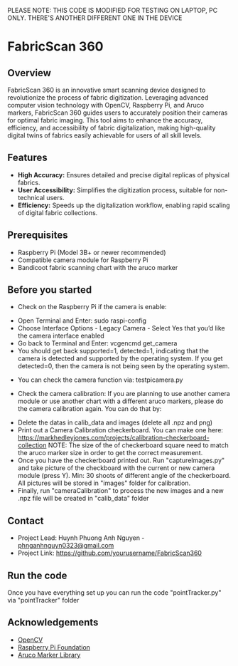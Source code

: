 PLEASE NOTE: THIS CODE IS MODIFIED FOR TESTING ON LAPTOP, PC ONLY. THERE'S ANOTHER DIFFERENT ONE IN THE DEVICE
# FabricScan 360

## Overview
FabricScan 360 is an innovative smart scanning device designed to revolutionize the process of fabric digitization. Leveraging advanced computer vision technology with OpenCV, Raspberry Pi, and Aruco markers, FabricScan 360 guides users to accurately position their cameras for optimal fabric imaging. This tool aims to enhance the accuracy, efficiency, and accessibility of fabric digitalization, making high-quality digital twins of fabrics easily achievable for users of all skill levels.

## Features
- **High Accuracy:** Ensures detailed and precise digital replicas of physical fabrics.
- **User Accessibility:** Simplifies the digitization process, suitable for non-technical users.
- **Efficiency:** Speeds up the digitalization workflow, enabling rapid scaling of digital fabric collections.

## Prerequisites
- Raspberry Pi (Model 3B+ or newer recommended)
- Compatible camera module for Raspberry Pi
- Bandicoot fabric scanning chart with the aruco marker

## Before you started 
- Check on the Raspberry Pi if the camera is enable: 
+ Open Terminal and Enter: 
sudo raspi-config
+ Choose Interface Options - Legacy Camera - Select Yes that you’d like the camera interface enabled
+ Go back to Terminal and Enter: 
vcgencmd get_camera 
+ You should get back supported=1, detected=1, indicating that the camera is detected and supported by the operating system. If you get detected=0, then the camera is not being seen by the operating system.

- You can check the camera function via: testpicamera.py

- Check the camera calibration: If you are planning to use another camera module or use another chart with a different aruco markers, please do the camera calibration again. You can do that by: 
+ Delete the datas in calib_data and images (delete all .npz and png)
+ Print out a Camera Calibration checkerboard. You can make one here:
https://markhedleyjones.com/projects/calibration-checkerboard-collection
NOTE: The size of the of checkerboard square need to match the aruco marker size in order to get the correct measurement.
+ Once you have the checkerboard printed out. Run "captureImages.py" and take picture of the checkboard with the current or new camera module (press Y). Min: 30 shoots of different angle of the checkerboard. All pictures will be stored in "images" folder for calibration.
+ Finally, run "cameraCalibration" to process the new images and a new .npz file will be created in "calib_data" folder

## Contact
- Project Lead: Huynh Phuong Anh Nguyen - phnganhnguyn0323@gmail.com
- Project Link: https://github.com/yourusername/FabricScan360

## Run the code
Once you have everything set up you can run the code "pointTracker.py" via "pointTracker" folder


## Acknowledgements
- [OpenCV](https://opencv.org/)
- [Raspberry Pi Foundation](https://www.raspberrypi.org/)
- [Aruco Marker Library](https://www.uco.es/investiga/grupos/ava/node/26)
